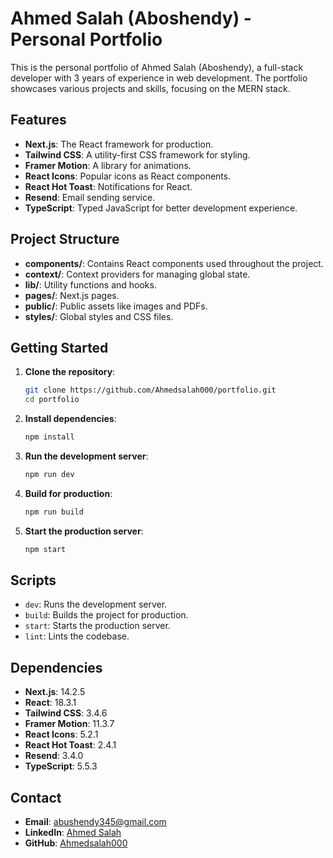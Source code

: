 # Ahmed Salah (Aboshendy) - Personal Portfolio

This is the personal portfolio of Ahmed Salah (Aboshendy), a full-stack developer with 3 years of experience in web development. The portfolio showcases various projects and skills, focusing on the MERN stack.

## Features

- **Next.js**: The React framework for production.
- **Tailwind CSS**: A utility-first CSS framework for styling.
- **Framer Motion**: A library for animations.
- **React Icons**: Popular icons as React components.
- **React Hot Toast**: Notifications for React.
- **Resend**: Email sending service.
- **TypeScript**: Typed JavaScript for better development experience.

## Project Structure

- **components/**: Contains React components used throughout the project.
- **context/**: Context providers for managing global state.
- **lib/**: Utility functions and hooks.
- **pages/**: Next.js pages.
- **public/**: Public assets like images and PDFs.
- **styles/**: Global styles and CSS files.

## Getting Started

1. **Clone the repository**:
    ```bash
    git clone https://github.com/Ahmedsalah000/portfolio.git
    cd portfolio
    ```

2. **Install dependencies**:
    ```bash
    npm install
    ```

3. **Run the development server**:
    ```bash
    npm run dev
    ```

4. **Build for production**:
    ```bash
    npm run build
    ```

5. **Start the production server**:
    ```bash
    npm start
    ```

## Scripts

- `dev`: Runs the development server.
- `build`: Builds the project for production.
- `start`: Starts the production server.
- `lint`: Lints the codebase.

## Dependencies

- **Next.js**: 14.2.5
- **React**: 18.3.1
- **Tailwind CSS**: 3.4.6
- **Framer Motion**: 11.3.7
- **React Icons**: 5.2.1
- **React Hot Toast**: 2.4.1
- **Resend**: 3.4.0
- **TypeScript**: 5.5.3

## Contact

- **Email**: abushendy345@gmail.com
- **LinkedIn**: [Ahmed Salah](https://linkedin.com/in/ahmed-salah-1b530b182)
- **GitHub**: [Ahmedsalah000](https://github.com/Ahmedsalah000)
